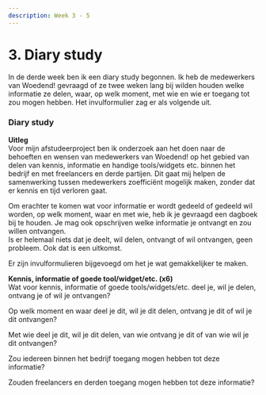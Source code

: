 ```yaml
---
description: Week 3 - 5
---
```


# 3. Diary study

In de derde week ben ik een diary study begonnen. Ik heb de medewerkers van Woedend! gevraagd of ze twee weken lang bij wilden houden welke informatie ze delen, waar, op welk moment, met wie en wie er toegang tot zou mogen hebben. Het invulformulier zag er als volgende uit.

### Diary study

**Uitleg**  
Voor mijn afstudeerproject ben ik onderzoek aan het doen naar de behoeften en wensen van medewerkers van Woedend! op het gebied van delen van kennis, informatie en handige tools/widgets etc. binnen het bedrijf en met freelancers en derde partijen. Dit gaat mij helpen de samenwerking tussen medewerkers zoefficiënt mogelijk maken, zonder dat er kennis en tijd verloren gaat.

Om erachter te komen wat voor informatie er wordt gedeeld of gedeeld wil worden, op welk moment, waar en met wie, heb ik je gevraagd een dagboek bij te houden. Je mag ook opschrijven welke informatie je ontvangt en zou willen ontvangen.  
Is er helemaal niets dat je deelt, wil delen, ontvangt of wil ontvangen, geen probleem. Ook dat is een uitkomst.

Er zijn invulformulieren bijgevoegd om het je wat gemakkelijker te maken.

**Kennis, informatie of goede tool/widget/etc. \(x6\)**  
Wat voor kennis, informatie of goede tools/widgets/etc. deel je, wil je delen, ontvang je of wil je ontvangen?

Op welk moment en waar deel je dit, wil je dit delen, ontvang je dit of wil je dit ontvangen?

Met wie deel je dit, wil je dit delen, van wie ontvang je dit of van wie wil je dit ontvangen?

Zou iedereen binnen het bedrijf toegang mogen hebben tot deze informatie?

Zouden freelancers en derden toegang mogen hebben tot deze informatie?

